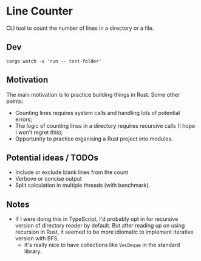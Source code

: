 # Line Counter

CLI tool to count the number of lines in a directory or a file.

## Dev

`cargo watch -x 'run -- test-folder'`

## Motivation

The main motivation is to practice building things in Rust. Some other points:

- Counting lines requires system calls and handling lots of potential errors;
- The logic of counting lines in a directory requires recursive calls (I hope I won't regret this);
- Opportunity to practice organising a Rust project into modules.

## Potential ideas / TODOs

- Include or exclude blank lines from the count
- Verbove or concise output
- Split calculation in multiple threads (with benchmark).

## Notes

- If I were doing this in TypeScript, I'd probably opt in for recursive version of directory reader by default. But after reading up on using recursion in Rust, it seemed to be more idiomatic to implement iterative version with BFS.
  - It's really nice to have collections like `VecDeque` in the standard library.
